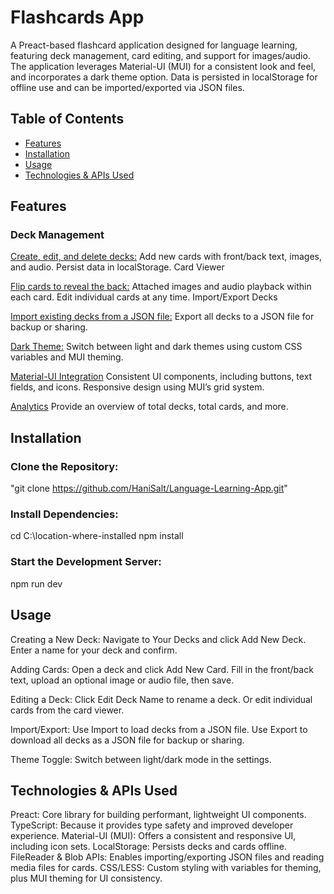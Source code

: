 # Flashcards App
A Preact-based flashcard application designed for language learning, featuring deck management, card editing, and support for images/audio. The application leverages Material-UI (MUI) for a consistent look and feel, and incorporates a dark theme option. Data is persisted in localStorage for offline use and can be imported/exported via JSON files.

## Table of Contents
- [Features](#features)
- [Installation](#installation)
- [Usage](#usage)
- [Technologies & APIs Used](#tech&Api)

## Features
### Deck Management
<u>Create, edit, and delete decks:</u>
Add new cards with front/back text, images, and audio.
Persist data in localStorage.
Card Viewer

<u>Flip cards to reveal the back:</u>
Attached images and audio playback within each card.
Edit individual cards at any time.
Import/Export Decks

<u>Import existing decks from a JSON file:</u>
Export all decks to a JSON file for backup or sharing.

<u>Dark Theme:</u>
Switch between light and dark themes using custom CSS variables and MUI theming.

<u>Material-UI Integration</u>
Consistent UI components, including buttons, text fields, and icons.
Responsive design using MUI’s grid system.

<u>Analytics</u>
Provide an overview of total decks, total cards, and more.

## Installation
### Clone the Repository: 
"git clone https://github.com/HaniSalt/Language-Learning-App.git"
### Install Dependencies:
cd C:\location-where-installed
npm install

### Start the Development Server:
npm run dev

## Usage
Creating a New Deck: Navigate to Your Decks and click Add New Deck.
Enter a name for your deck and confirm.

Adding Cards: 
Open a deck and click Add New Card.
Fill in the front/back text, upload an optional image or audio file, then save.

Editing a Deck: 
Click Edit Deck Name to rename a deck. 
Or edit individual cards from the card viewer.

Import/Export:
Use Import to load decks from a JSON file.
Use Export to download all decks as a JSON file for backup or sharing.

Theme Toggle:
Switch between light/dark mode in the settings.

## Technologies & APIs Used
Preact: Core library for building performant, lightweight UI components.
TypeScript: Because it provides type safety and improved developer experience.
Material-UI (MUI): Offers a consistent and responsive UI, including icon sets.
LocalStorage: Persists decks and cards offline.
FileReader & Blob APIs: Enables importing/exporting JSON files and reading media files for cards.
CSS/LESS: Custom styling with variables for theming, plus MUI theming for UI consistency.